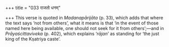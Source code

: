 +++
title = "033 राजतो धनम्"

+++
This verse is quoted in *Madanapārijāta* (p. 33), which adds that where
the text says ‘not from others’, what it means is that ‘in the event of
those named here being available, one should not seek for it from
others’;—and in *Prāyaścittaviveka* (p. 402), which explains ‘*rājan*’
as standing for ‘the just king of the Kṣatriya caste’.


